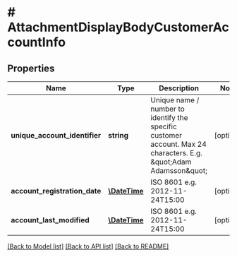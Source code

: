 # # AttachmentDisplayBodyCustomerAccountInfo

## Properties

Name | Type | Description | Notes
------------ | ------------- | ------------- | -------------
**unique_account_identifier** | **string** | Unique name / number to identify the specific customer account. Max 24 characters. E.g. \&quot;Adam Adamsson\&quot; | [optional]
**account_registration_date** | [**\DateTime**](\DateTime.md) | ISO 8601 e.g. 2012-11-24T15:00 | [optional]
**account_last_modified** | [**\DateTime**](\DateTime.md) | ISO 8601 e.g. 2012-11-24T15:00 | [optional]

[[Back to Model list]](../../README.md#models) [[Back to API list]](../../README.md#endpoints) [[Back to README]](../../README.md)
